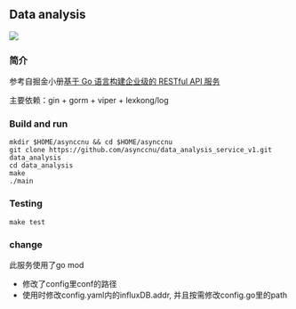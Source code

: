 ## Data analysis

![](https://travis-ci.org/asynccnu/data_analysis_service_v1.svg?branch=master)

### 简介

参考自掘金小册[基于 Go 语言构建企业级的 RESTful API 服务](https://juejin.im/book/5b0778756fb9a07aa632301e)

主要依赖：gin + gorm + viper + lexkong/log

### Build and run

```
mkdir $HOME/asynccnu && cd $HOME/asynccnu
git clone https://github.com/asynccnu/data_analysis_service_v1.git data_analysis
cd data_analysis
make
./main
```

### Testing

```
make test
```

### change

此服务使用了go mod
- 修改了config里conf的路径
- 使用时修改config.yaml内的influxDB.addr, 并且按需修改config.go里的path
